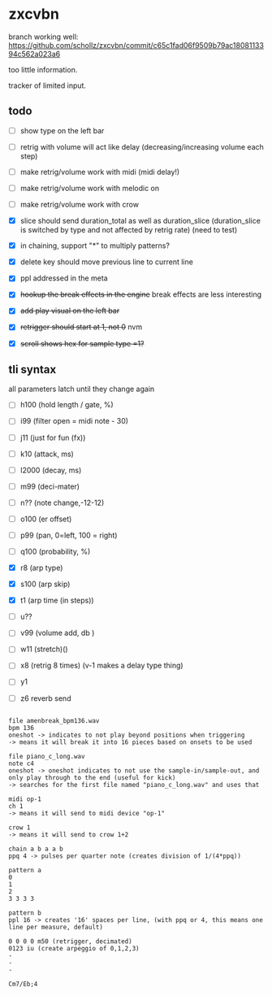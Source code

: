 # zxcvbn

branch working well: https://github.com/schollz/zxcvbn/commit/c65c1fad06f9509b79ac1808113394c562a023a6

too little information.

tracker of limited input.

## todo

- [ ] show type on the left bar
- [ ] retrig with volume will act like delay (decreasing/increasing volume each step)
- [ ] make retrig/volume work with midi (midi delay!)
- [ ] make retrig/volume work with melodic on
- [ ] make retrig/volume work with crow
- [x] slice should send duration_total as well as duration_slice (duration_slice is switched by type and not affected by retrig rate) (need to test)
- [x] in chaining, support "*" to multiply patterns?
- [x] delete key should move previous line to current line
- [x] ppl addressed in the meta
- [x] ~~hookup the break effects in the engine~~ break effects are less interesting
- [x] ~~add play visual on the left bar~~
- [x] ~~retrigger should start at 1, not 0~~ nvm
- [x] ~~scroll shows hex for sample type =1?~~ 


## tli syntax

all parameters latch until they change again

- [ ] h100 (hold length / gate, %)
- [ ] i99 (filter open = midi note - 30)
- [ ] j11 (just for fun (fx))
- [ ] k10 (attack, ms)
- [ ] l2000 (decay, ms)
- [ ] m99 (deci-mater)
- [ ] n?? (note change,-12-12)
- [ ] o100 (er offset)
- [ ] p99 (pan, 0=left, 100 = right)
- [ ] q100  (probability, %)
- [x] r8 (arp type)
- [x] s100 (arp skip)
- [x] t1 (arp time (in steps))
- [ ] u??
- [ ] v99 (volume add, db	)
- [ ] w11 (stretch)()
- [ ] x8 (retrig 8 times) (v-1 makes a delay type thing)
- [ ] y1 
- [ ] z6  reverb send



```

file amenbreak_bpm136.wav
bpm 136 
oneshot -> indicates to not play beyond positions when triggering
-> means it will break it into 16 pieces based on onsets to be used

file piano_c_long.wav
note c4 
oneshot -> oneshot indicates to not use the sample-in/sample-out, and only play through to the end (useful for kick)
-> searches for the first file named "piano_c_long.wav" and uses that 

midi op-1
ch 1
-> means it will send to midi device "op-1"

crow 1
-> means it will send to crow 1+2

chain a b a a b
ppq 4 -> pulses per quarter note (creates division of 1/(4*ppq))

pattern a
0
1
2
3 3 3 3 

pattern b 
ppl 16 -> creates '16' spaces per line, (with ppq or 4, this means one line per measure, default)

0 0 0 0 m50 (retrigger, decimated)
0123 iu (create arpeggio of 0,1,2,3)
-
-
-
```



```
Cm7/Eb;4 
```
